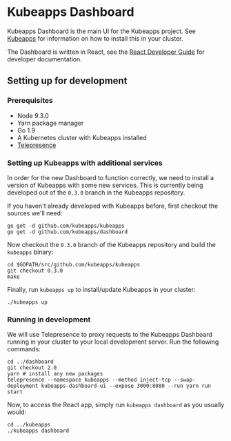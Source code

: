 # Kubeapps Dashboard

Kubeapps Dashboard is the main UI for the Kubeapps project. See
[Kubeapps](https://github.com/kubeapps/kubeapps) for information on how to
install this in your cluster.

The Dashboard is written in React, see the [React Developer
Guide](docs/react-developer-guide.md) for developer documentation.

## Setting up for development

### Prerequisites

- Node 9.3.0
- Yarn package manager
- Go 1.9
- A Kubernetes cluster with Kubeapps installed
- [Telepresence](https://telepresence.io)

### Setting up Kubeapps with additional services

In order for the new Dashboard to function correctly, we need to install a
version of Kubeapps with some new services. This is currently being developed
out of the `0.3.0` branch in the Kubeapps repository.

If you haven't already developed with Kubeapps before, first checkout the
sources we'll need:

```
go get -d github.com/kubeapps/kubeapps
go get -d github.com/kubeapps/dashboard
```

Now checkout the `0.3.0` branch of the Kubeapps repository and build the
`kubeapps` binary:

```
cd $GOPATH/src/github.com/kubeapps/kubeapps
git checkout 0.3.0
make
```

Finally, run `kubeapps up` to install/update Kubeapps in your cluster:

```
./kubeapps up
```

### Running in development

We will use Telepresence to proxy requests to the Kubeapps Dashboard running in
your cluster to your local development server. Run the following commands:

```
cd ../dashboard
git checkout 2.0
yarn # install any new packages
telepresence --namespace kubeapps --method inject-tcp --swap-deployment kubeapps-dashboard-ui --expose 3000:8080 --run yarn run start
```

Now, to access the React app, simply run `kubeapps dashboard` as you usually
would:

```
cd ../kubeapps
./kubeapps dashboard
```
